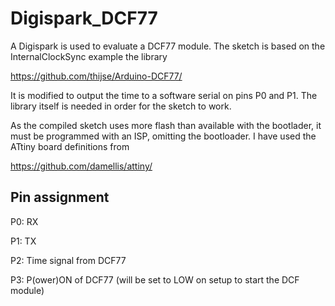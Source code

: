 # Digispark_DCF77
A Digispark is used to evaluate a DCF77 module. The sketch is based on the InternalClockSync example the library

https://github.com/thijse/Arduino-DCF77/

It is modified to output the time to a software serial on pins P0 and P1.
The library itself is needed in order for the sketch to work.

As the compiled sketch uses more flash than available with the bootlader, it must be programmed with an ISP, omitting the bootloader. I have used the ATtiny board definitions from

https://github.com/damellis/attiny/

## Pin assignment

P0: RX

P1: TX

P2: Time signal from DCF77

P3: P(ower)ON of DCF77 (will be set to LOW on setup to start the DCF module)
